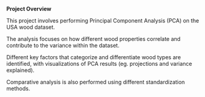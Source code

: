 **Project Overview**

This project involves performing Principal Component Analysis (PCA) on the USA wood dataset. 

The analysis focuses on how different wood properties correlate and contribute to the variance within the dataset. 

Different key factors that categorize and differentiate wood types are identified, with visualizations of PCA results (eg. projections and variance explained).

Comparative analysis is also performed using different standardization methods. 
